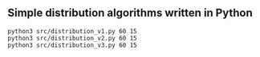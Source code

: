 ## Simple distribution algorithms written in Python

```shell
python3 src/distribution_v1.py 60 15
python3 src/distribution_v2.py 60 15
python3 src/distribution_v3.py 60 15
```